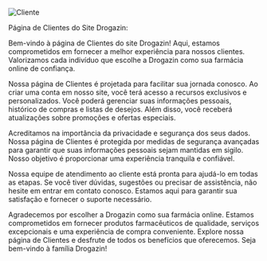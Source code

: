 ![Cliente](https://github.com/shiinzinho/Repositorio-de-API-do-projeto-Drogazin/assets/140071474/3eac60c1-656c-4861-bedd-27de298a2246)

Página de Clientes do Site Drogazin:

Bem-vindo à página de Clientes do site Drogazin! Aqui, estamos comprometidos em fornecer a melhor experiência para nossos clientes. Valorizamos cada indivíduo que escolhe a Drogazin como sua farmácia online de confiança.

Nossa página de Clientes é projetada para facilitar sua jornada conosco. Ao criar uma conta em nosso site, você terá acesso a recursos exclusivos e personalizados. Você poderá gerenciar suas informações pessoais, histórico de compras e listas de desejos. Além disso, você receberá atualizações sobre promoções e ofertas especiais.

Acreditamos na importância da privacidade e segurança dos seus dados. Nossa página de Clientes é protegida por medidas de segurança avançadas para garantir que suas informações pessoais sejam mantidas em sigilo. Nosso objetivo é proporcionar uma experiência tranquila e confiável.

Nossa equipe de atendimento ao cliente está pronta para ajudá-lo em todas as etapas. Se você tiver dúvidas, sugestões ou precisar de assistência, não hesite em entrar em contato conosco. Estamos aqui para garantir sua satisfação e fornecer o suporte necessário.

Agradecemos por escolher a Drogazin como sua farmácia online. Estamos comprometidos em fornecer produtos farmacêuticos de qualidade, serviços excepcionais e uma experiência de compra conveniente. Explore nossa página de Clientes e desfrute de todos os benefícios que oferecemos. Seja bem-vindo à família Drogazin!